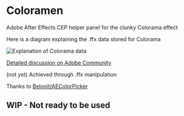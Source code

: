 # Coloramen
Adobe After Effects CEP helper panel for the clunky Colorama effect

Here is a diagram explaining the .ffx data stored for Colorama

![Explanation of Colorama data](https://i.imgur.com/U0D5Q5h.png)

[Detailed discussion on Adobe Community](https://community.adobe.com/t5/after-effects/change-colorama-colors-via-scripting/m-p/10392133)

(not yet) Achieved through .ffx manipulation

Thanks to [Belonit/AEColorPicker](https://github.com/Belonit/AEColorPicker) 

## WIP - Not ready to be used

